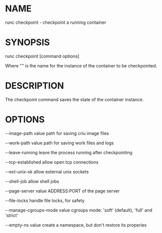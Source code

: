 # NAME
   runc checkpoint - checkpoint a running container

# SYNOPSIS
   runc checkpoint [command options] <container-id>

Where "<container-id>" is the name for the instance of the container to be
checkpointed.

# DESCRIPTION
   The checkpoint command saves the state of the container instance.

# OPTIONS
   --image-path value           path for saving criu image files

   --work-path value            path for saving work files and logs

   --leave-running              leave the process running after checkpointing

   --tcp-established            allow open tcp connections

   --ext-unix-sk                allow external unix sockets

   --shell-job                  allow shell jobs

   --page-server value          ADDRESS:PORT of the page server

   --file-locks                 handle file locks, for safety

   --manage-cgroups-mode value  cgroups mode: 'soft' (default), 'full' and 'strict'

   --empty-ns value             create a namespace, but don't restore its properies
